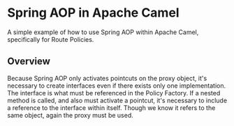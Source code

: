 # Spring AOP in Apache Camel
A simple example of how to use Spring AOP within Apache Camel, specifically for Route Policies.

## Overview
Because Spring AOP only activates pointcuts on the proxy object, it's necessary to create interfaces even if there
exists only one implementation. The interface is what must be referenced in the Policy Factory. If a nested method is
called, and also must activate a pointcut, it's necessary to include a reference to the interface within itself. Though
we know it refers to the same object, again the proxy must be used.
